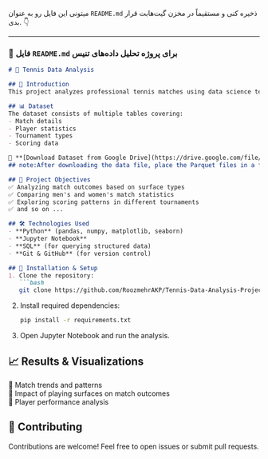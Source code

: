 میتونی این فایل رو به عنوان `README.md` ذخیره کنی و مستقیماً در مخزن گیت‌هابت قرار بدی. 👇  

---

### **📄 فایل `README.md` برای پروژه تحلیل داده‌های تنیس**  

```markdown
# 🎾 Tennis Data Analysis  

## 📌 Introduction  
This project analyzes professional tennis matches using data science techniques. We explore match outcomes, player performance, and trends across different tournament surfaces.  

## 📊 Dataset  
The dataset consists of multiple tables covering:  
- Match details  
- Player statistics  
- Tournament types  
- Scoring data  

🔗 **[Download Dataset from Google Drive](https://drive.google.com/file/d/13cwYRwTe1fzwMHmkDMGIe17ZFABEKrM5/view?usp=drive_link)**  
## note:After downloading the data file, place the Parquet files in a folder named "raw" inside the project directory.

## 🎯 Project Objectives  
✅ Analyzing match outcomes based on surface types  
✅ Comparing men's and women's match statistics  
✅ Exploring scoring patterns in different tournaments
✅ and so on ...  

## 🛠 Technologies Used  
- **Python** (pandas, numpy, matplotlib, seaborn)  
- **Jupyter Notebook**  
- **SQL** (for querying structured data)  
- **Git & GitHub** (for version control)  

## 🚀 Installation & Setup  
1. Clone the repository:  
   ```bash
   git clone https://github.com/RoozmehrAKP/Tennis-Data-Analysis-Project.git
   ```
2. Install required dependencies:  
   ```bash
   pip install -r requirements.txt
   ```
3. Open Jupyter Notebook and run the analysis.  

## 📈 Results & Visualizations  
📌 Match trends and patterns  
📌 Impact of playing surfaces on match outcomes  
📌 Player performance analysis  

## 🤝 Contributing  
Contributions are welcome! Feel free to open issues or submit pull requests.  
